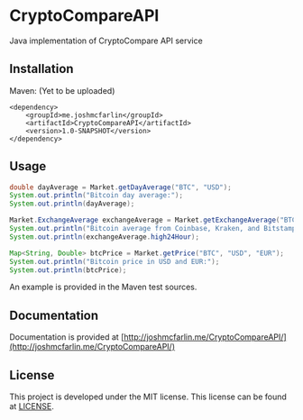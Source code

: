 # CryptoCompareAPI
Java implementation of CryptoCompare API service

## Installation
Maven: (Yet to be uploaded)
```
<dependency>
    <groupId>me.joshmcfarlin</groupId>
    <artifactId>CryptoCompareAPI</artifactId>
    <version>1.0-SNAPSHOT</version>
</dependency>
```

## Usage
```java
double dayAverage = Market.getDayAverage("BTC", "USD");
System.out.println("Bitcoin day average:");
System.out.println(dayAverage);

Market.ExchangeAverage exchangeAverage = Market.getExchangeAverage("BTC", "USD", "Coinbase", "Kraken", "Bitstamp");
System.out.println("Bitcoin average from Coinbase, Kraken, and Bitstamp:");
System.out.println(exchangeAverage.high24Hour);

Map<String, Double> btcPrice = Market.getPrice("BTC", "USD", "EUR");
System.out.println("Bitcoin price in USD and EUR:");
System.out.println(btcPrice);
```

An example is provided in the Maven test sources.

## Documentation

Documentation is provided at [http://joshmcfarlin.me/CryptoCompareAPI/](http://joshmcfarlin.me/CryptoCompareAPI/)

## License
This project is developed under the MIT license. This license can be found at [LICENSE](LICENSE).
